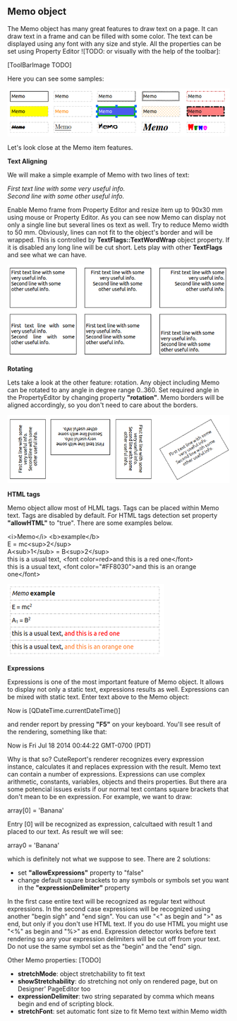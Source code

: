 Memo object
----
The Memo object has many great features to draw text on a page. It can draw text in a frame and can be filled with some color. The text can be displayed using any font with any size and style. All the properties can be set using Property Editor ![TODO: or visually with the help of the toolbar]:

[ToolBarImage TODO]

Here you can see some samples:

![memoSamples]


Let's look close at the Memo item features. 

**Text Aligning**

We will make a simple example of Memo with two lines of text:

*First text line with some very useful info.*<br>
*Second line with some other useful info.*

Enable Memo frame from Property Editor and resize item up to 90x30 mm using mouse or Property Editor. As you can see now Memo can display not only a single line but several lines os text as well. Try to reduce Memo width to 50 mm. Obviously, lines can not fit to the object's border and will be wrapped. This is controlled by **TextFlags::TextWordWrap** object property. If it is disabled any long line will be cut short. Lets play with other **TextFlags** and see what we can have.

![memoSamples1]

**Rotating**

Lets take a look at the other feature: rotation. Any object including Memo can be rotated to any angle in degree range 0..360. Set required angle in the PropertyEditor by changing property **"rotation"**. Memo borders will be aligned accordingly, so you don't need to care about the borders.

![memoSamples3]


**HTML tags**

Memo object allow most of HLML tags. Tags can be placed within Memo text. Tags are disabled by default. For HTML tags detection set property **"allowHTML"** to "true". There are some examples below.

\<i\>Memo\</i\> \<b\>example\</b\><br>
E = mc\<sup\>2\</sup\><br>
A\<sub\>1\</sub\> = B\<sup\>2\</sup\><br>
this is a usual text, \<font color=red\>and this is a red one\</font\><br>
this is a usual text, \<font color="#FF8030"\>and this is an orange one\</font\>

![memoSamples4]

**Expressions**

Expressions is one of the most important feature of Memo object. It allows to display not only a static text, expressions results as well. Expressions can be mixed with static text. Enter text above to the Memo object:

Now is [QDateTime.currentDateTime()]

and render report by pressing **"F5"** on your keyboard. You'll see result of the rendering, something like that:

Now is Fri Jul 18 2014 00:44:22 GMT-0700 (PDT)

Why is that so? CuteReport's renderer recognizes every expression instance, calculates it and replaces expression with the result. Memo text can contain a number of expressions. Expressions can use complex arithmetic, constants, variables, objects and theirs properties. But there ara some potencial issues exists if our normal text contans square brackets that don't mean to be en expression. For example, we want to draw:

array[0] = 'Banana'

Entry [0] will be recognized as expression, calcultaed with result 1 and placed to our text. As result we will see:

array0 = 'Banana'

which is definitely not what we suppose to see. There are 2 solutions:<br>
* set **"allowExpressions"** property to "false"
* change default square brackets to any symbols or symbols set you want in the **"expressionDelimiter"** property

In the first case entire text will be recognized as regular text without expressions. In the second case expressions will be recognized using another "begin sigh" and "end sign". You can use "<" as begin and ">" as end, but only if you don't use HTML text. If you do use HTML you might use "<%" as begin and "%>" as end. Expression detector works before text rendering so any your expression delimiters will be cut off from your text. Do not use the same symbol set as the "begin" and the "end" sign.



Other Memo properties: [TODO]
- __stretchMode__: object stretchability to fit text
- __showStretchability__: do stretching not only on rendered page, but on Designer' PageEditor too
- __expressionDelimiter__: two string separated by comma which means begin and end of scripting block.
- __stretchFont__: set automatic font size to fit Memo text within Memo width

[memoSamples]:../images/memo_samples.png
[memoSamples1]:../images/memo_samples1.png
[memoSamples3]:../images/memo_samples3.png
[memoSamples4]:../images/memo_samples4.png
